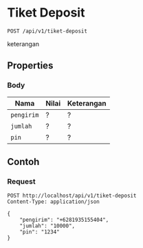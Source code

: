 # Tiket Deposit
```http
POST /api/v1/tiket-deposit
```
keterangan
## Properties
### Body
Nama  | Nilai | Keterangan
--- | --- | ---
<code>pengirim</code> | ? | ?
<code>jumlah</code> | ? | ?
<code>pin</code> | ? | ?

## Contoh

### Request
```http
POST http://localhost/api/v1/tiket-deposit
Content-Type: application/json

{
    "pengirim": "+6281935155404",
    "jumlah": "10000",
    "pin": "1234"
}
```
